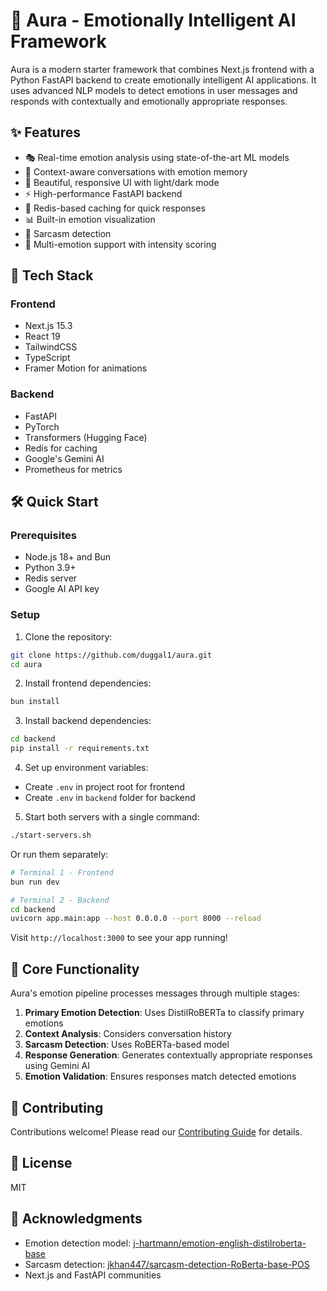 # 🌟 Aura - Emotionally Intelligent AI Framework

Aura is a modern starter framework that combines Next.js frontend with a Python FastAPI backend to create emotionally intelligent AI applications. It uses advanced NLP models to detect emotions in user messages and responds with contextually and emotionally appropriate responses.

## ✨ Features

- 🎭 Real-time emotion analysis using state-of-the-art ML models
- 🧠 Context-aware conversations with emotion memory
- 🎨 Beautiful, responsive UI with light/dark mode
- ⚡ High-performance FastAPI backend
- 🔄 Redis-based caching for quick responses
- 📊 Built-in emotion visualization
- 🎯 Sarcasm detection
- 🤝 Multi-emotion support with intensity scoring

## 🚀 Tech Stack

### Frontend
- Next.js 15.3
- React 19
- TailwindCSS
- TypeScript
- Framer Motion for animations

### Backend
- FastAPI
- PyTorch
- Transformers (Hugging Face)
- Redis for caching
- Google's Gemini AI
- Prometheus for metrics

## 🛠 Quick Start

### Prerequisites
- Node.js 18+ and Bun
- Python 3.9+
- Redis server
- Google AI API key

### Setup

1. Clone the repository:
```bash
git clone https://github.com/duggal1/aura.git
cd aura
```

2. Install frontend dependencies:
```bash
bun install
```

3. Install backend dependencies:
```bash
cd backend
pip install -r requirements.txt
```

4. Set up environment variables:
- Create `.env` in project root for frontend
- Create `.env` in `backend` folder for backend

5. Start both servers with a single command:
```bash
./start-servers.sh
```

Or run them separately:
```bash
# Terminal 1 - Frontend
bun run dev

# Terminal 2 - Backend
cd backend
uvicorn app.main:app --host 0.0.0.0 --port 8000 --reload
```

Visit `http://localhost:3000` to see your app running!

## 🎯 Core Functionality

Aura's emotion pipeline processes messages through multiple stages:

1. **Primary Emotion Detection**: Uses DistilRoBERTa to classify primary emotions
2. **Context Analysis**: Considers conversation history
3. **Sarcasm Detection**: Uses RoBERTa-based model
4. **Response Generation**: Generates contextually appropriate responses using Gemini AI
5. **Emotion Validation**: Ensures responses match detected emotions

## 🤝 Contributing

Contributions welcome! Please read our [Contributing Guide](CONTRIBUTING.md) for details.

## 📝 License

MIT

## 🙏 Acknowledgments

- Emotion detection model: [j-hartmann/emotion-english-distilroberta-base](https://huggingface.co/j-hartmann/emotion-english-distilroberta-base)
- Sarcasm detection: [jkhan447/sarcasm-detection-RoBerta-base-POS](https://huggingface.co/jkhan447/sarcasm-detection-RoBerta-base-POS)
- Next.js and FastAPI communities